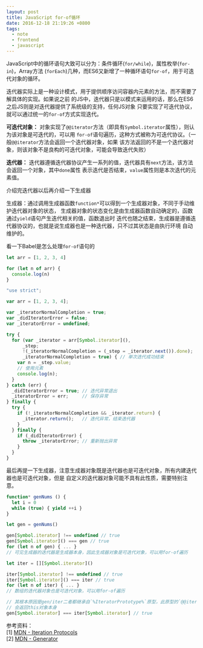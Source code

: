 ```yaml
---
layout: post
title: JavaScript for-of循环
date: 2016-12-18 21:19:26 +0800
tags:
  - note
  - frontend
  - javascript
---
```


JavaScript中的循环语句大致可以分为：条件循环(`for/while`)，属性枚举(`for-in`)，Array方法
(`forEach`)几种，而ES6又新增了一种循环语句`for-of`，用于可迭代对象的循环。

迭代器实际上是一种设计模式，用于提供顺序访问容器内元素的方法，而不需要了解具体的实现。如果说之前
的JS中，迭代器只是以模式来运用的话，那么在ES6之后JS则是对迭代器提供了系统级的支持，任何JS对象
只要实现了可迭代协议，就可以通过统一的`for-of`方式实现迭代。

**可迭代对象：**
对象实现了`@@iterator`方法（即具有`Symbol.iterator`属性），则认为该对象是可迭代的，可以用
`for-of`语句遍历，这种方式被称为可迭代协议。（一般`@@iterator`方法会返回一个迭代器对象，如果
该方法返回的不是一个迭代器对象，则该对象不是良构的可迭代对象，可能会导致迭代失败）

**迭代器：**
迭代器遵循迭代器协议产生一系列的值，迭代器具有`next`方法，该方法会返回一个对象，其中`done`属性
表示迭代是否结束，`value`属性则是本次迭代的元素值。

介绍完迭代器以后再介绍一下生成器

生成器：通过调用生成器函数`function*`可以得到一个生成器对象，不同于手动维护迭代器对象的状态，
生成器对象的状态变化是由生成器函数自动确定的，函数通过`yield`语句产生迭代相关的值，函数退出时
迭代也随之结束，生成器是遵循迭代器协议的，也就是说生成器也是一种迭代器，只不过其状态是由执行环境
自动维护的。

看一下Babel是怎么处理`for-of`语句的

```js
let arr = [1, 2, 3, 4]

for (let n of arr) {
  console.log(n)
}
```

```js
"use strict";

var arr = [1, 2, 3, 4];

var _iteratorNormalCompletion = true;
var _didIteratorError = false;
var _iteratorError = undefined;

try {
  for (var _iterator = arr[Symbol.iterator](),
      _step;
      !(_iteratorNormalCompletion = (_step = _iterator.next()).done);
      _iteratorNormalCompletion = true) { // 单次迭代成功结束
    var n = _step.value;
    // 使用元素
    console.log(n);
  }
} catch (err) {
  _didIteratorError = true; // 迭代异常退出
  _iteratorError = err;     // 保存异常
} finally {
  try {
    if (!_iteratorNormalCompletion && _iterator.return) {
      _iterator.return();   // 迭代异常，结束迭代器
    }
  } finally {
    if (_didIteratorError) {
      throw _iteratorError; // 重新抛出异常
    }
  }
}
```

最后再提一下生成器，注意生成器对象既是迭代器也是可迭代对象，所有内建迭代器也是可迭代对象，但是
自定义的迭代器对象可能不具有此性质，需要特别注意。

```js
function* genNums () {
  let i = 0
  while (true) { yield ++i }
}

let gen = genNums()

gen[Symbol.iterator] !== undefined // true
gen[Symbol.iterator]() === gen // true
for (let n of gen) { ... }
// 可见生成器的迭代器是生成器本身，因此生成器对象是可迭代对象，可以用for-of遍历

let iter = [][Symbol.iterator]()

iter[Symbol.iterator] !== undefined // true
iter[Symbol.iterator]() === iter // true
for (let n of iter) { ... }
// 数组的迭代器对象也是可迭代对象，可以用for-of遍历

// 其根本原因是gen/iter二者都继承自`%IteratorPrototype%`原型，此原型的`@@iterator`方法
// 会返回this对象本身
gen[Symbol.iterator] === iter[Symbol.iterator] // true
```

参考资料：  
[1] [MDN - Iteration Protocols](https://developer.mozilla.org/en-US/docs/Web/JavaScript/Reference/Iteration_protocols)  
[2] [MDN - Generator](https://developer.mozilla.org/en-US/docs/Web/JavaScript/Reference/Statements/function*)  
